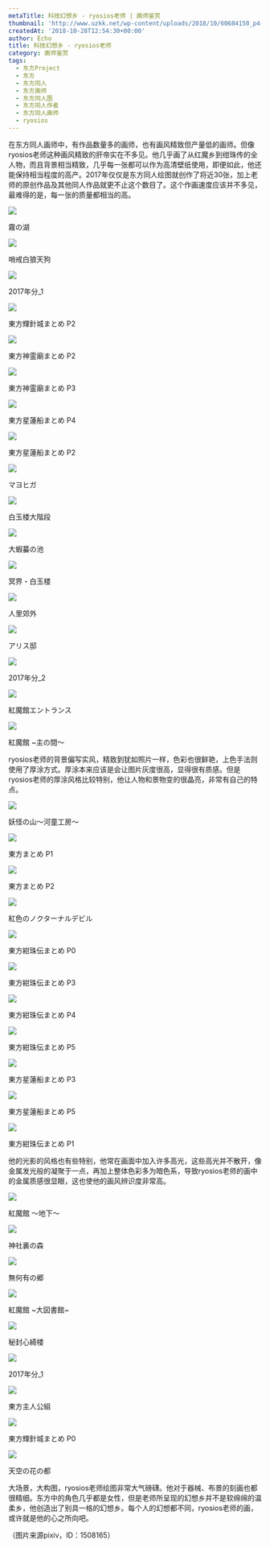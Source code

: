 ```yaml
---
metaTitle: 科技幻想乡 - ryosios老师 | 画师鉴赏
thumbnail: 'http://www.uzkk.net/wp-content/uploads/2018/10/60684150_p4-825x510.jpg'
createdAt: '2018-10-28T12:54:30+00:00'
author: Echo
title: 科技幻想乡 - ryosios老师
category: 画师鉴赏
tags:
  - 东方Project
  - 东方
  - 东方同人
  - 东方画师
  - 东方同人图
  - 东方同人作者
  - 东方同人画师
  - ryosios
---
```


在东方同人画师中，有作品数量多的画师，也有画风精致但产量低的画师。但像ryosios老师这种画风精致的肝帝实在不多见。他几乎画了从红魔乡到绀珠传的全人物，而且背景相当精致，几乎每一张都可以作为高清壁纸使用，即便如此，他还能保持相当程度的高产。2017年仅仅是东方同人绘图就创作了将近30张，加上老师的原创作品及其他同人作品就更不止这个数目了。这个作画速度应该并不多见，最难得的是，每一张的质量都相当的高。

![](http://www.uzkk.net/wp-content/uploads/2018/10/43753889_p0-1024x626.jpg)

霧の湖

![](http://www.uzkk.net/wp-content/uploads/2018/10/62762432_p0-1024x544.png)

哨戒白狼天狗

![](http://www.uzkk.net/wp-content/uploads/2018/10/66628772_p10-1024x626.png)

2017年分_1

![](http://www.uzkk.net/wp-content/uploads/2018/10/60684425_p2-1024x609.jpg)

東方輝針城まとめ P2

![](http://www.uzkk.net/wp-content/uploads/2018/10/60684307_p2-1024x593.jpg)

東方神霊廟まとめ P2

![](http://www.uzkk.net/wp-content/uploads/2018/10/60684307_p3-724x1024.jpg)

東方神霊廟まとめ P3

![](http://www.uzkk.net/wp-content/uploads/2018/10/60684150_p4-1024x584.jpg)

東方星蓮船まとめ P4

![](http://www.uzkk.net/wp-content/uploads/2018/10/60684150_p2-1024x717.jpg)

東方星蓮船まとめ P2

![](http://www.uzkk.net/wp-content/uploads/2018/10/46304699_p0-1024x628.jpg)

マヨヒガ

![](http://www.uzkk.net/wp-content/uploads/2018/10/50353497_p0-684x1024.jpg)

白玉楼大階段

![](http://www.uzkk.net/wp-content/uploads/2018/10/50367860_p0-683x1024.jpg)

大蝦蟇の池

![](http://www.uzkk.net/wp-content/uploads/2018/10/50353513_p0.jpg)

冥界・白玉楼

![](http://www.uzkk.net/wp-content/uploads/2018/10/50367847_p0-1024x650.jpg)

人里郊外

![](http://www.uzkk.net/wp-content/uploads/2018/10/46320429_p0-1024x642.jpg)

アリス邸

![](http://www.uzkk.net/wp-content/uploads/2018/10/66628793_p0-730x1024.jpg)

2017年分_2

![](http://www.uzkk.net/wp-content/uploads/2018/10/44292962_p0-1024x640.jpg)

紅魔館エントランス

![](http://www.uzkk.net/wp-content/uploads/2018/10/44552811_p0-580x1024.jpg)

紅魔館 ~主の間～

ryosios老师的背景偏写实风，精致到犹如照片一样，色彩也很鲜艳，上色手法则使用了厚涂方式。厚涂本来应该是会让图片灰度很高，显得很有质感。但是ryosios老师的厚涂风格比较特别，他让人物和景物变的很晶亮，非常有自己的特点。

![](http://www.uzkk.net/wp-content/uploads/2018/10/50455312_p0-1024x644.jpg)

妖怪の山～河童工房～

![](http://www.uzkk.net/wp-content/uploads/2018/10/62551433_p1-1024x632.png)

東方まとめ P1

![](http://www.uzkk.net/wp-content/uploads/2018/10/62551433_p2-1024x629.png)

東方まとめ P2

![](http://www.uzkk.net/wp-content/uploads/2018/10/60753950_p0-1024x622.jpg)

紅色のノクターナルデビル

![](http://www.uzkk.net/wp-content/uploads/2018/10/60684541_p0-1024x616.jpg)

東方紺珠伝まとめ P0

![](http://www.uzkk.net/wp-content/uploads/2018/10/60684541_p3-1024x626.jpg)

東方紺珠伝まとめ P3

![](http://www.uzkk.net/wp-content/uploads/2018/10/60684541_p4-1024x548.jpg)

東方紺珠伝まとめ P4

![](http://www.uzkk.net/wp-content/uploads/2018/10/60684541_p5-1024x591.jpg)

東方紺珠伝まとめ P5

![](http://www.uzkk.net/wp-content/uploads/2018/10/60684150_p3-1024x584.jpg)

東方星蓮船まとめ P3

![](http://www.uzkk.net/wp-content/uploads/2018/10/60684150_p5-1024x584.jpg)

東方星蓮船まとめ P5

![](http://www.uzkk.net/wp-content/uploads/2018/10/60684541_p1-640x1024.jpg)

東方紺珠伝まとめ P1

他的光影的风格也有些特别，他常在画面中加入许多高光，这些高光并不散开，像金属发光般的凝聚于一点，再加上整体色彩多为暗色系，导致ryosios老师的画中的金属质感很显眼，这也使他的画风辨识度非常高。

![](http://www.uzkk.net/wp-content/uploads/2018/10/46304463_p0-1024x572.jpg)

紅魔館 ～地下～

![](http://www.uzkk.net/wp-content/uploads/2018/10/43753836_p0-1024x576.jpg)

神社裏の森

![](http://www.uzkk.net/wp-content/uploads/2018/10/46304594_p0-1024x626.jpg)

無何有の郷

![](http://www.uzkk.net/wp-content/uploads/2018/10/44177662_p0-626x1024.jpg)

紅魔館 ~大図書館~

![](http://www.uzkk.net/wp-content/uploads/2018/10/60685283_p4-663x1024.png)

秘封心綺楼

![](http://www.uzkk.net/wp-content/uploads/2018/10/66628772_p9-1024x670.png)

2017年分_1

![](http://www.uzkk.net/wp-content/uploads/2018/10/60685283_p0-1024x1024.png)

東方主人公組

![](http://www.uzkk.net/wp-content/uploads/2018/10/60684425_p0-1024x584.jpg)

東方輝針城まとめ P0

![](http://www.uzkk.net/wp-content/uploads/2018/10/46320495_p0-1024x573.jpg)

天空の花の都

大场景，大构图，ryosios老师绘图非常大气磅礴。他对于器械、布景的刻画也都很精细。东方中的角色几乎都是女性，但是老师所呈现的幻想乡并不是软绵绵的温柔乡，他创造出了别具一格的幻想乡。每个人的幻想都不同，ryosios老师的画，或许就是他的心之所向吧。

（图片来源pixiv，ID：1508165）
